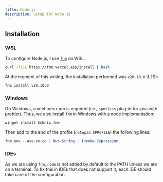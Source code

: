 ```yaml
---
title: Node.js
description: Setup for Node.js
---
```


## Installation

### WSL

To configure Node.js, I use [`fnm`](https://github.com/Schniz/fnm) on WSL.

```bash
curl -fsSL https://fnm.vercel.app/install | bash
```

At the moment of this writing, the installation performed was `v20.10.0` (LTS):

```bash
fnm install v20.10.0
```

### Windows

On Windows, sometimes npm is required (i.e., `spotless` plug-in for java with prettier).
Thus, we also install `fnm` in Windows with a node implementation:

```powershell
winget install Schniz.fnm
```

Then add to the end of the profile (`notepad $PROFILE`) the following lines:

```powershell
fnm env --use-on-cd | Out-String | Invoke-Expression
```

### IDEs

As we are using `fnm`, `node` is not added by default to the PATH unless we are on a terminal.
To fix this in IDEs that does not support it, each IDE should take care of the configuration.
